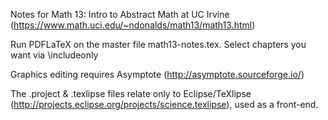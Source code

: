 Notes for Math 13: Intro to Abstract Math at UC Irvine (https://www.math.uci.edu/~ndonalds/math13/math13.html)

Run PDFLaTeX on the master file math13-notes.tex. Select chapters you want via \includeonly

Graphics editing requires Asymptote (http://asymptote.sourceforge.io/)

The .project & .texlipse files relate only to Eclipse/TeXlipse (http://projects.eclipse.org/projects/science.texlipse), used as a front-end.
